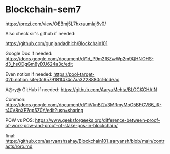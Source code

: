 # Blockchain-sem7


https://prezi.com/view/OEBmj5L7hxraumIaj6v0/

Also check sir's github if needed:

https://github.com/gunjandadhich/Blockchain101

Google Doc if needed:
https://docs.google.com/document/d/1d_P9m2fBZwWp2m9QHNOHS-d3_hsODgGm8ylXU624a3c/edit

Even notion if needed:
https://pool-target-02b.notion.site/0c6579181f474c7aa3228880c16cdeac


A@ry@ GitHub if needed:
https://github.com/AaryaMehta/BLOCKCHAIN

Common:
https://docs.google.com/document/d/1iiVknBt2u3MRmyMoG5BFCVB6_iR-t40V8pXE7qp5Z0Y/edit?usp=sharing

POW vs POS: 
https://www.geeksforgeeks.org/difference-between-proof-of-work-pow-and-proof-of-stake-pos-in-blockchain/

final:
https://github.com/aaryanshsahay/Blockchain101_aaryansh/blob/main/contracts/roro.md
